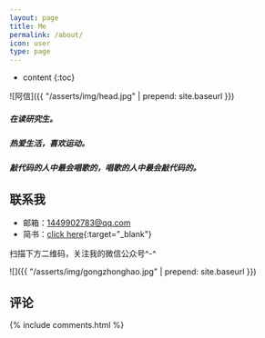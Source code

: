 ```yaml
---
layout: page
title: Me
permalink: /about/
icon: user
type: page
---
```


* content
{:toc}


![阿信]({{ "/asserts/img/head.jpg" | prepend: site.baseurl }})

##### 在读研究生。
##### 热爱生活，喜欢运动。
##### 敲代码的人中最会唱歌的，唱歌的人中最会敲代码的。

## 联系我

* 邮箱：1449902783@qq.com
* 简书：[click here](https://www.jianshu.com/u/ef21221a874d){:target="_blank"}

扫描下方二维码，关注我的微信公众号^-^

![]({{ "/asserts/img/gongzhonghao.jpg" | prepend: site.baseurl }})

## 评论
{% include comments.html %}
